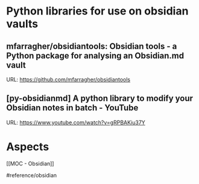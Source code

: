 # Python libraries for use on obsidian vaults
## mfarragher/obsidiantools: Obsidian tools - a Python package for analysing an Obsidian.md vault
URL: https://github.com/mfarragher/obsidiantools
## [py-obsidianmd] A python library to modify your Obsidian notes in batch - YouTube
URL: https://www.youtube.com/watch?v=gRPBAKiu37Y

# Aspects

[[MOC - Obsidian]]

#reference/obsidian 